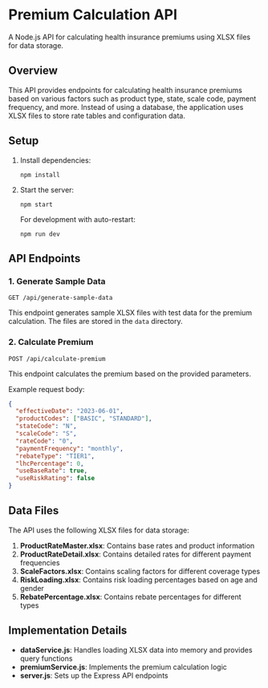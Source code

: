 # Premium Calculation API

A Node.js API for calculating health insurance premiums using XLSX files for data storage.

## Overview

This API provides endpoints for calculating health insurance premiums based on various factors such as product type, state, scale code, payment frequency, and more. Instead of using a database, the application uses XLSX files to store rate tables and configuration data.

## Setup

1. Install dependencies:
   ```
   npm install
   ```

2. Start the server:
   ```
   npm start
   ```

   For development with auto-restart:
   ```
   npm run dev
   ```

## API Endpoints

### 1. Generate Sample Data

```
GET /api/generate-sample-data
```

This endpoint generates sample XLSX files with test data for the premium calculation. The files are stored in the `data` directory.

### 2. Calculate Premium

```
POST /api/calculate-premium
```

This endpoint calculates the premium based on the provided parameters.

Example request body:
```json
{
  "effectiveDate": "2023-06-01",
  "productCodes": ["BASIC", "STANDARD"],
  "stateCode": "N",
  "scaleCode": "S",
  "rateCode": "0",
  "paymentFrequency": "monthly",
  "rebateType": "TIER1",
  "lhcPercentage": 0,
  "useBaseRate": true,
  "useRiskRating": false
}
```

## Data Files

The API uses the following XLSX files for data storage:

1. **ProductRateMaster.xlsx**: Contains base rates and product information
2. **ProductRateDetail.xlsx**: Contains detailed rates for different payment frequencies
3. **ScaleFactors.xlsx**: Contains scaling factors for different coverage types
4. **RiskLoading.xlsx**: Contains risk loading percentages based on age and gender
5. **RebatePercentage.xlsx**: Contains rebate percentages for different types

## Implementation Details

- **dataService.js**: Handles loading XLSX data into memory and provides query functions
- **premiumService.js**: Implements the premium calculation logic
- **server.js**: Sets up the Express API endpoints